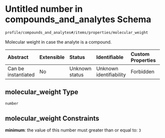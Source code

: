 # Untitled number in compounds\_and\_analytes Schema

```txt
profile/compounds_and_analytes#/items/properties/molecular_weight
```

Molecular weight in case the analyte is a compound.

| Abstract            | Extensible | Status         | Identifiable            | Custom Properties | Additional Properties | Access Restrictions | Defined In                                                                                                    |
| :------------------ | :--------- | :------------- | :---------------------- | :---------------- | :-------------------- | :------------------ | :------------------------------------------------------------------------------------------------------------ |
| Can be instantiated | No         | Unknown status | Unknown identifiability | Forbidden         | Allowed               | none                | [compounds\_and\_analytes.schema.json\*](../../out/compounds_and_analytes.schema.json "open original schema") |

## molecular\_weight Type

`number`

## molecular\_weight Constraints

**minimum**: the value of this number must greater than or equal to: `3`
